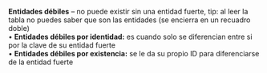 **Entidades débiles** – no puede existir sin una entidad fuerte, tip: al leer la tabla no puedes saber que son las entidades (se encierra en un recuadro doble)  
• **Entidades débiles por identidad:** es cuando solo se diferencian entre si por la clave de su entidad fuerte  
• **Entidades débiles por existencia:** se le da su propio ID para diferenciarse de la entidad fuerte